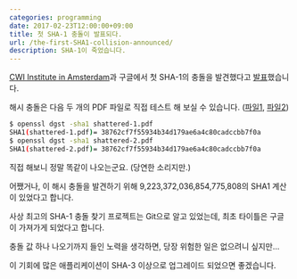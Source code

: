 ```yaml
---
categories: programming
date: 2017-02-23T12:00:00+09:00
title: 첫 SHA-1 충돌이 발표되다.
url: /the-first-SHA1-collision-announced/
description: SHA-1이 죽었습니다.
---
```


[CWI Institute in Amsterdam](https://www.cwi.nl)과 구글에서 첫 SHA-1의 충돌을 발견했다고 [발표](https://security.googleblog.com/2017/02/announcing-first-sha1-collision.html)했습니다.

해시 충돌은 다음 두 개의 PDF 파일로 직접 테스트 해 보실 수 있습니다. ([파일1](https://shattered.it/static/shattered-1.pdf), [파일2](https://shattered.it/static/shattered-2.pdf))

```bash
$ openssl dgst -sha1 shattered-1.pdf
SHA1(shattered-1.pdf)= 38762cf7f55934b34d179ae6a4c80cadccbb7f0a
$ openssl dgst -sha1 shattered-2.pdf
SHA1(shattered-2.pdf)= 38762cf7f55934b34d179ae6a4c80cadccbb7f0a
```

직접 해보니 정말 똑같이 나오는군요. (당연한 소리지만.)

어쨌거나, 이 해시 충돌을 발견하기 위해 9,223,372,036,854,775,808의 SHA1 계산이 있었다고 합니다.

사상 최고의 SHA-1 충돌 찾기 프로젝트는 Git으로 알고 있었는데, 최초 타이틀은 구글이 가져가게 되었다고 합니다.

충돌 값 하나 나오기까지 들인 노력을 생각하면, 당장 위험한 일은 없으려니 싶지만...

이 기회에 많은 애플리케이션이 SHA-3 이상으로 업그레이드 되었으면 좋겠습니다.
